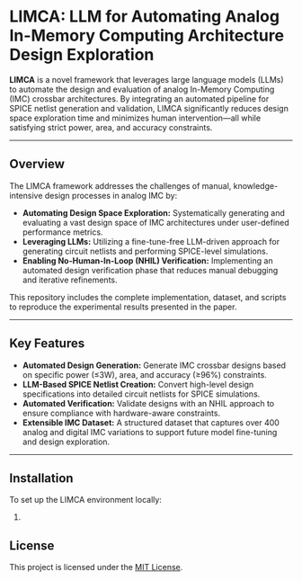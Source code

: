 # LIMCA: LLM for Automating Analog In-Memory Computing Architecture Design Exploration

**LIMCA** is a novel framework that leverages large language models (LLMs) to automate the design and evaluation of analog In-Memory Computing (IMC) crossbar architectures. By integrating an automated pipeline for SPICE netlist generation and validation, LIMCA significantly reduces design space exploration time and minimizes human intervention—all while satisfying strict power, area, and accuracy constraints.

---

## Overview

The LIMCA framework addresses the challenges of manual, knowledge-intensive design processes in analog IMC by:
- **Automating Design Space Exploration:** Systematically generating and evaluating a vast design space of IMC architectures under user-defined performance metrics.
- **Leveraging LLMs:** Utilizing a fine-tune-free LLM-driven approach for generating circuit netlists and performing SPICE-level simulations.
- **Enabling No-Human-In-Loop (NHIL) Verification:** Implementing an automated design verification phase that reduces manual debugging and iterative refinements.

This repository includes the complete implementation, dataset, and scripts to reproduce the experimental results presented in the paper.

---

## Key Features

- **Automated Design Generation:** Generate IMC crossbar designs based on specific power (≤3W), area, and accuracy (≥96%) constraints.
- **LLM-Based SPICE Netlist Creation:** Convert high-level design specifications into detailed circuit netlists for SPICE simulations.
- **Automated Verification:** Validate designs with an NHIL approach to ensure compliance with hardware-aware constraints.
- **Extensible IMC Dataset:** A structured dataset that captures over 400 analog and digital IMC variations to support future model fine-tuning and design exploration.

---
## Installation

To set up the LIMCA environment locally:

1. 


## License

This project is licensed under the [MIT License](LICENSE).
